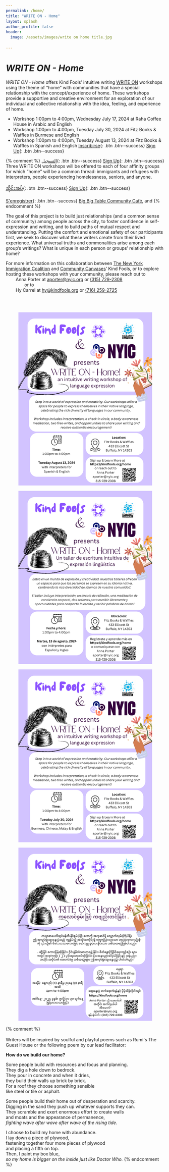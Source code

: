 ```yaml
---
permalink: /home/
title: "WRITE ON - Home"
layout: splash
author_profile: false
header:
  image: /assets/images/write on home title.jpg

---
```



# *WRITE ON - Home*

*WRITE ON - Home* offers Kind Fools’ intuitive writing [WRITE ON](/writeon/) workshops using the theme of “home” with communities that have a special relationship with the concept/experience of home. These workshops provide a supportive and creative environment for an exploration of our individual and collective relationship with the idea, feeling, and experience of home.


- Workshop 1:00pm to 4:00pm, Wednesday July 17, 2024 at Raha Coffee House in Arabic and English
- Workshop 1:00pm to 4:00pm, Tuesday July 30, 2024 at Fitz Books & Waffles in Burmese and English
- Workshop 1:00pm to 4:00pm, Tuesday August 13, 2024 at Fitz Books & Waffles in Spanish and English
[Inscribirse](
https://docs.google.com/forms/d/e/1FAIpQLSfZ_T1jTv1M-WmPdsqv6-G5zBteNEKQoFVzN-iNw4Dl6OPkDQ/viewform?usp=sf_link
){: .btn .btn--success}
[Sign Up](
https://docs.google.com/forms/d/e/1FAIpQLSeLEdRzDn_djTI7fl-uwrzeIy_DKsX_Iz_tKziYWRRHUkVing/viewform?usp=sf_link
){: .btn .btn--success}


{% comment %}
[التسجيل](
https://docs.google.com/forms/d/e/1FAIpQLSerfVI86bF9G-PdLrSbkCPRUtIXxPMWOtPKLf2CSTTRAPjLKA/viewform?usp=sf_link
){: .btn .btn--success}
[Sign Up](
https://docs.google.com/forms/d/e/1FAIpQLSeLEdRzDn_djTI7fl-uwrzeIy_DKsX_Iz_tKziYWRRHUkVing/viewform?usp=sf_link
){: .btn .btn--success}
Three WRITE ON workshops will be offered to each of four affinity groups for which “home” will be a common thread: immigrants and refugees with interpreters, people experiencing homelessness, seniors, and anyone.

[ဆိုင်းအပ်](
https://docs.google.com/forms/d/e/1FAIpQLSdudIG8fT2u5i_BmL2VwRwczaVoxLozgnoEqwNkGc7bt2x5Xw/viewform?usp=sf_link
){: .btn .btn--success}
[Sign Up](
https://docs.google.com/forms/d/e/1FAIpQLSeLEdRzDn_djTI7fl-uwrzeIy_DKsX_Iz_tKziYWRRHUkVing/viewform?usp=sf_link
){: .btn .btn--success}

[S'enregistrer](
https://docs.google.com/forms/d/e/1FAIpQLSeLEdRzDn_djTI7fl-uwrzeIy_DKsX_Iz_tKziYWRRHUkVing/viewform?usp=sf_link
){: .btn .btn--success}
[Big Big Table Community Café](https://www.bigbigtable.org), and
{% endcomment %}

The goal of this project is to build just relationships (and a common sense of community) among people across the city, to foster confidence in self-expression and writing, and to build paths of mutual respect and understanding. Putting the comfort and emotional safety of our participants first, we seek to discover what these writers create from their lived experience. What universal truths and commonalities arise among each group’s writings? What is unique in each person or groups’ relationship with home?


For more information on this collaboration between
[The New York Immigration Coalition](https://www.nyic.org)
and [Community Canvases](https://communitycanvases.org)’ Kind Fools,
or to explore hosting these workshops with your
community, please reach out to<br>
&nbsp; &nbsp; &nbsp; &nbsp; Anna Porter at
[aporter@nyic.org](mailto:aporter@nyic.org) or [(315) 729-2308](tel:3157292308)<br>
&nbsp; &nbsp; &nbsp; &nbsp; &nbsp; &nbsp; &nbsp; &nbsp;or to<br>
&nbsp; &nbsp; &nbsp; &nbsp; Hy Carrel
at [hy@kindfools.org](mailto:hy@kindfools.org) or [(716) 259-2725](tel:7162592725)

<br><br>

<figure style="max-width: 966px" class="align-center">
  <img src="/assets/images/writeonhomeflyer20240813_english.png"
   alt="WRITE ON - Home Poster English">
</figure> 

<figure style="max-width: 966px" class="align-center">
  <img src="/assets/images/writeonhomeflyer20240813_spanish.png"
   alt="WRITE ON - Home Poster Spanish">
</figure> 

<figure style="max-width: 966px" class="align-center">
  <img src="/assets/images/writeonhomeflyer20240730_english.png"
   alt="WRITE ON - Home Poster English">
</figure> 

<figure style="max-width: 966px" class="align-center">
  <img src="/assets/images/writeonhomeflyer20240730_burmese.png"
   alt="WRITE ON - Home Poster Burmese">
</figure> 

{% comment %}
<br><br>
Writers will be inspired by soulful and playful poems
such as Rumi's The Guest House or the following poem
by our lead facilitator:

**How do we build our home?**

Some people build with resources and focus and planning.<br>
They dig a hole down to bedrock.<br>
They pour in concrete and when it dries,<br>
they build their walls up brick by brick.<br>
For a roof they choose something sensible<br>
like steel or tile or asphalt. 

Some people build their home out of desperation and scarcity.<br>
Digging in the sand they push up whatever supports they can.<br>
They scramble and exert enormous effort to create walls<br>
and moats and the appearance of permanence,<br>
*fighting wave after wave after wave of the rising tide.*

I choose to build my home with abundance.<br>
I lay down a piece of plywood,<br>
fastening together four more pieces of plywood<br>
and placing a fifth on top.<br>
Then, I paint my box blue,<br>
*so my home is bigger on the inside just like Doctor Who.*
{% endcomment %}
